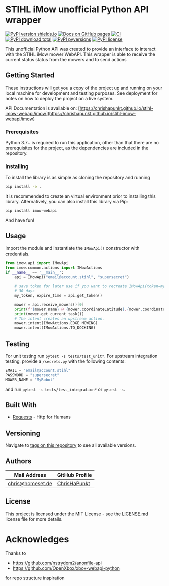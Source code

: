 # STIHL iMow unofficial Python API wrapper

[![PyPI version shields.io](https://img.shields.io/pypi/v/imow-webapi)](https://pypi.python.org/pypi/imow-webapi/)
[![Docs on GitHub pages](https://img.shields.io/badge/docs-GitHub%20Pages-blue)](hhttps://chrishapunkt.github.io/stihl-imow-webapi/imow)
[![CI](https://github.com/ChrisHaPunkt/stihl-imow-webapi/actions/workflows/python-package.yml/badge.svg?branch=master)](https://github.com/ChrisHaPunkt/stihl-imow-webapi/actions/workflows/python-package.yml)
[![PyPI download total](https://img.shields.io/pypi/dm/imow-webapi)](https://pypi.python.org/pypi/imow-webapi/)
[![PyPI pyversions](https://img.shields.io/pypi/pyversions/imow-webapi)](https://pypi.python.org/pypi/imow-webapi/)
[![PyPI license](https://img.shields.io/pypi/l/imow-webapi)](https://pypi.python.org/pypi/imow-webapi/)

This unofficial Python API was created to provide an interface to interact with the STIHL iMow mower WebAPI. This wrapper is able to receive the current status
status from the mowers and to send actions

## Getting Started

These instructions will get you a copy of the project up and running on your local machine for development and testing
purposes. See deployment for notes on how to deploy the project on a live system.

API Documentation is available on: [https://chrishapunkt.github.io/stihl-imow-webapi/imow](https://chrishapunkt.github.io/stihl-imow-webapi/imow)
### Prerequisites

Python 3.7+ is required to run this application, other than that there are no prerequisites for the project, as the
dependencies are included in the repository.

### Installing

To install the library is as simple as cloning the repository and running

```bash
pip install -e .
```

It is recommended to create an virtual environment prior to installing this library. Alternatively, you can also install
this library via Pip:

```bash
pip install imow-webapi
```

And have fun!

## Usage

Import the module and instantiate the `IMowApi()` constructor with credentials.


```python
from imow.api import IMowApi
from imow.common.actions import IMowActions
if __name__ == '__main__':
    api = IMowApi("email@account.stihl", "supersecret")
    
    # save token for later use if you want to recreate IMowApi(token=my_token) because the created token is valid for
    # 30 days 
    my_token, expire_time = api.get_token()

    mower = api.receive_mowers()[0]
    print(f'{mower.name} @ {mower.coordinateLatitude},{mower.coordinateLongitude}')
    print(mower.get_current_task())
    # The intent creates an upstream action. 
    mower.intent(IMowActions.EDGE_MOWING)
    mower.intent(IMowActions.TO_DOCKING)

```

## Testing
For unit testing run `pytest -s tests/test_unit*`. For upstream integration testing, provide a `/secrets.py` with the following contents:
````python
EMAIL = "email@account.stihl"
PASSWORD = "supersecret"
MOWER_NAME = "MyRobot"
````
and run `pytest -s tests/test_integration*` or `pytest -s`. 

## Built With

* [Requests](http://docs.python-requests.org/en/master/) - Http for Humans

## Versioning

Navigate to [tags on this repository](https://github.com/ChrisHaPunkt/imow-webapi/releases)
to see all available versions.

## Authors

| Mail Address                | GitHub Profile                                |
-----------------------------|-----------------------------------------------|
| chris@homeset.de          | [ChrisHaPunkt](https://github.com/ChrisHaPunkt)     |

## License

This project is licensed under the MIT License - see the [LICENSE.md](LICENSE.md)
license file for more details.

# Acknowledges

Thanks to

* https://github.com/nstrydom2/anonfile-api
* https://github.com/OpenXbox/xbox-webapi-python

for repo structure inspiration

